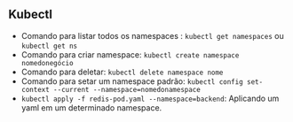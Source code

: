 
## Kubectl
- Comando para listar todos os namespaces : `kubectl get namespaces` ou `kubectl get ns`
- Comando para criar namespace: `kubectl create namespace nomedonegócio`
- Comando para deletar: `kubectl delete namespace nome`
- Comando para setar um namespace padrão: `kubectl config set-context --current --namespace=nomedonamespace`
- `kubectl apply -f redis-pod.yaml --namespace=backend`: Aplicando um yaml em um determinado namespace.